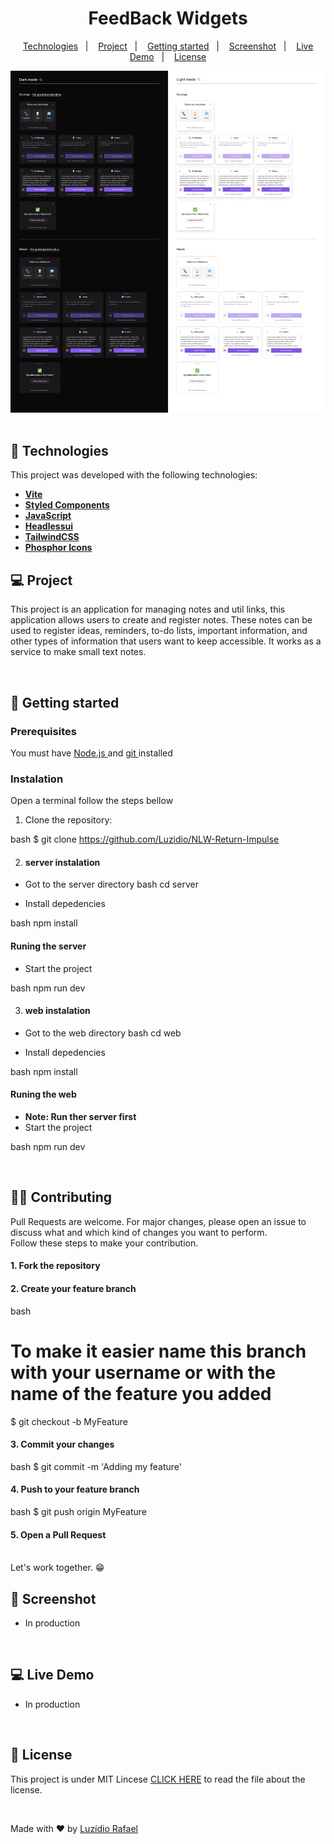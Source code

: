 <h1 align="center">FeedBack Widgets</h1>


<p align="center">
  <a href="#-technologies">Technologies</a>&nbsp;&nbsp;&nbsp;|&nbsp;&nbsp;&nbsp;
  <a href="#-project">Project</a>&nbsp;&nbsp;&nbsp;|&nbsp;&nbsp;&nbsp;
  <a href="#-getting-started">Getting started</a>&nbsp;&nbsp;&nbsp;|&nbsp;&nbsp;&nbsp;
  <a href="#-screenshot">Screenshot</a>&nbsp;&nbsp;&nbsp;|&nbsp;&nbsp;&nbsp;
  <a href="#-live-demo">Live Demo</a>&nbsp;&nbsp;&nbsp;|&nbsp;&nbsp;&nbsp; 
  <a href="#-license">License</a>  

</p>

<div align="center"> 

  <img src="https://github.com/Luzidio/NLW-Return-Impulse/blob/main/src/assets/Feedback%20Widget.png" width="600"/>

</div>

<br> 



## 🚀 Technologies

This project was developed with the following technologies:

- <span>[**Vite**](https://vitejs.dev/)</span>
- <span>[**Styled Components**](https://styled-components.com/)</span>
- <span>[**JavaScript**](https://www.javascript.com/) </span>  
- <span>[**Headlessui**](https://headlessui.com/)</span>
- <span>[**TailwindCSS**](https://tailwindcss.com/)</span>
- <span>[**Phosphor Icons**](https://github.com/phosphor-icons/homepage)</span>


## 💻 Project
 This project is an application for managing notes and util links, this application allows users to create and register notes. These notes can be used to register ideas, reminders, to-do lists, important information, and other types of information that users want to keep accessible. It works as a service to make small text notes.

<br> 

## 🚀 Getting started

### Prerequisites
You must have <a href="https://nodejs.org/en/"> Node.js </a> and   <a href="https://git-scm.com/downloads"> git </a> installed


### Instalation 

Open a terminal follow the steps bellow

1. Clone the repository: 

 bash 
 $ git clone https://github.com/Luzidio/NLW-Return-Impulse


2. #### server instalation

- Got to the server directory
 bash 
cd server


- Install depedencies

 bash 
npm install


#### Runing the server

- Start the project

 bash 
npm run dev


3. #### web instalation

- Got to the web directory
 bash 
cd web


- Install depedencies

 bash 
npm install


#### Runing the web
- <b> Note: Run ther server first </b>
- Start the project

 bash 
npm run dev

<br>

## 👨‍💻 Contributing

<p> 
  Pull Requests are welcome. For major changes, please open an issue to discuss what and which kind of changes you want to perform.<br>
  Follow these steps to make your contribution.
  
  #### 1. Fork the repository
  
  #### 2. Create your feature branch 
 bash
 # To make it easier name this branch with your username or with the name of the feature you added
 $ git checkout -b MyFeature
 
  
  #### 3. Commit your changes
  bash
   $ git commit -m 'Adding my feature'
  
  
  #### 4. Push to your feature branch
  bash
   $ git push origin MyFeature
  
  
  #### 5. Open a Pull Request
  
  <br>
  Let's work together. 😁
<p/>

## 📸 Screenshot
- In production

<br>


## 💻 Live Demo
- In production


<br>



## 📄 License
This project is under MIT Lincese  [CLICK HERE](https://github.com/Luzidio) to read the file about the license.

<br>

Made with ❤  by [Luzídio Rafael](https://github.com/Luzidio)
